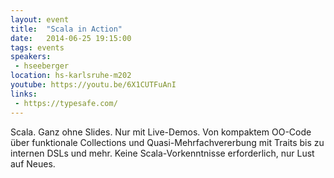 ```yaml
---
layout: event
title:  "Scala in Action"
date:   2014-06-25 19:15:00
tags: events
speakers:
 - hseeberger
location: hs-karlsruhe-m202
youtube: https://youtu.be/6X1CUTFuAnI
links:
 - https://typesafe.com/
---
```


Scala. Ganz ohne Slides. Nur mit Live-Demos. Von kompaktem OO-Code über funktionale Collections und Quasi-Mehrfachvererbung mit Traits bis zu internen DSLs und mehr. Keine Scala-Vorkenntnisse erforderlich, nur Lust auf Neues.